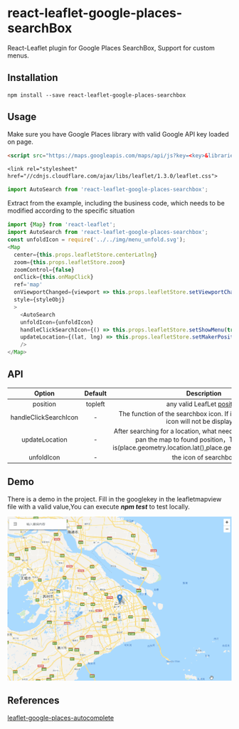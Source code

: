 # react-leaflet-google-places-searchBox
React-Leaflet plugin for Google Places SearchBox, Support for custom menus.
## Installation
    npm install --save react-leaflet-google-places-searchbox
## Usage
Make sure you have Google Places library with valid Google API key loaded on page.
``` html
<script src="https://maps.googleapis.com/maps/api/js?key=<key>&libraries=places"></script>
```
```
<link rel="stylesheet" href="//cdnjs.cloudflare.com/ajax/libs/leaflet/1.3.0/leaflet.css">
```
``` javascript
import AutoSearch from 'react-leaflet-google-places-searchbox';
```
Extract from the example, including the business code, which needs to be modified according to the specific situation
``` javascript
import {Map} from 'react-leaflet';
import AutoSearch from 'react-leaflet-google-places-searchbox';
const unfoldIcon = require('../../img/menu_unfold.svg');
<Map
  center={this.props.leafletStore.centerLatlng}
  zoom={this.props.leafletStore.zoom}
  zoomControl={false}
  onClick={this.onMapClick}
  ref='map'
  onViewportChanged={viewport => this.props.leafletStore.setViewportChange(viewport)}
  style={styleObj}
  >
    <AutoSearch
    unfoldIcon={unfoldIcon}
    handleClickSearchIcon={() => this.props.leafletStore.setShowMenu(true)}
    updateLocation={(lat, lng) => this.props.leafletStore.setMakerPosition({lat, lng})}
    />
</Map>
```
## API
| Option | Default | Description |
| :----: | :----: | :----: |
| position | topleft | any valid LeafLet [position](http://leafletjs.com/reference.html#control-positions) |
| handleClickSearchIcon | - | The function of the searchbox icon. If it does not exist, the icon will not be displayed. |
| updateLocation | - | After searching for a location, what needs to be done besides pan the map to found position，The parameter is(place.geometry.location.lat(),place.geometry.location.lng()) |
| unfoldIcon | - | the icon of searchbox |

## Demo
There is a demo in the project. Fill in the googlekey in the leafletmapview file with a valid value,You can execute ***npm test*** to test locally.

![Example](images/example.gif)

## References
 [leaflet-google-places-autocomplete](https://github.com/Twista/leaflet-google-places-autocomplete)
